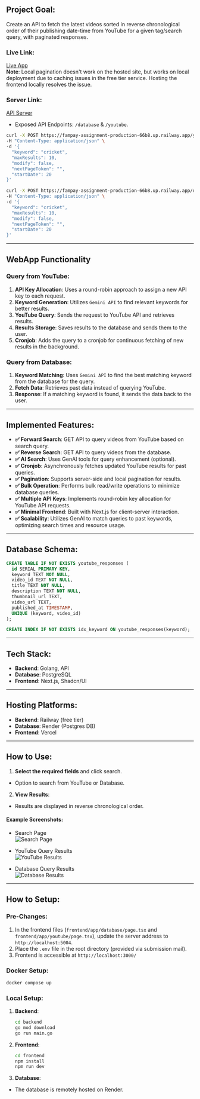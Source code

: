 
## Project Goal:
Create an API to fetch the latest videos sorted in reverse chronological order of their publishing date-time from YouTube for a given tag/search query, with paginated responses.

### **Live Link**:
[Live App](https://fampay-assignment-alpha.vercel.app/)  
**Note**: Local pagination doesn't work on the hosted site, but works on local deployment due to caching issues in the free tier service. Hosting the frontend locally resolves the issue.

### **Server Link**:
[API Server](https://fampay-assignment-production-66b8.up.railway.app)
- Exposed API Endpoints: `/database` & `/youtube`.
```bash
curl -X POST https://fampay-assignment-production-66b8.up.railway.app/youtube \
-H "Content-Type: application/json" \
-d '{
  "keyword": "cricket",
  "maxResults": 10,
  "modify": false,
  "nextPageToken": "",
  "startDate": 20
}'
```
```bash
curl -X POST https://fampay-assignment-production-66b8.up.railway.app/database \
-H "Content-Type: application/json" \
-d '{
  "keyword": "cricket",
  "maxResults": 10,
  "modify": false,
  "nextPageToken": "",
  "startDate": 20
}'
```




---

## WebApp Functionality

### Query from YouTube:
1. **API Key Allocation**: Uses a round-robin approach to assign a new API key to each request.
2. **Keyword Generation**: Utilizes `Gemini API` to find relevant keywords for better results.
3. **YouTube Query**: Sends the request to YouTube API and retrieves results.
4. **Results Storage**: Saves results to the database and sends them to the user.
5. **Cronjob**: Adds the query to a cronjob for continuous fetching of new results in the background.

### Query from Database:
1. **Keyword Matching**: Uses `Gemini API` to find the best matching keyword from the database for the query.
2. **Fetch Data**: Retrieves past data instead of querying YouTube.
3. **Response**: If a matching keyword is found, it sends the data back to the user.

---

## Implemented Features:
- **✅ Forward Search**: GET API to query videos from YouTube based on search query.
- **✅ Reverse Search**: GET API to query videos from the database.
- **✅ AI Search**: Uses GenAI tools for query enhancement (optional).
- **✅ Cronjob**: Asynchronously fetches updated YouTube results for past queries.
- **✅ Pagination**: Supports server-side and local pagination for results.
- **✅ Bulk Operation**: Performs bulk read/write operations to minimize database queries.
- **✅ Multiple API Keys**: Implements round-robin key allocation for YouTube API requests.
- **✅ Minimal Frontend**: Built with Next.js for client-server interaction.
- **✅ Scalability**: Utilizes GenAI to match queries to past keywords, optimizing search times and resource usage.

---

## Database Schema:
```sql
CREATE TABLE IF NOT EXISTS youtube_responses (
  id SERIAL PRIMARY KEY,
  keyword TEXT NOT NULL,
  video_id TEXT NOT NULL,
  title TEXT NOT NULL,
  description TEXT NOT NULL,
  thumbnail_url TEXT,
  video_url TEXT,
  published_at TIMESTAMP,
  UNIQUE (keyword, video_id)
);

CREATE INDEX IF NOT EXISTS idx_keyword ON youtube_responses(keyword);
```

---

## Tech Stack:
- **Backend**: Golang, API
- **Database**: PostgreSQL
- **Frontend**: Next.js, Shadcn/UI

---

## Hosting Platforms:
- **Backend**: Railway (free tier)
- **Database**: Render (Postgres DB)
- **Frontend**: Vercel

---

## How to Use:
1. **Select the required fields** and click search.
  - Option to search from YouTube or Database.
2. **View Results**:
  - Results are displayed in reverse chronological order.

#### Example Screenshots:
- Search Page  
  ![Search Page](https://github.com/user-attachments/assets/fc7b2d5c-db27-4eb0-ae6c-3d36642fec6e)

- YouTube Query Results  
  ![YouTube Results](https://github.com/user-attachments/assets/c60fd5df-e8a9-49ac-b67d-83ee37c5ec9e)

- Database Query Results  
  ![Database Results](https://github.com/user-attachments/assets/33b7f456-8c4c-49cf-8fae-9af0817d26df)

---

## How to Setup:

### Pre-Changes:
1. In the frontend files (`frontend/app/database/page.tsx` and `frontend/app/youtube/page.tsx`), update the server address to `http://localhost:5004`.
2. Place the `.env` file in the root directory (provided via submission mail).
3. Frontend is accessible at `http://localhost:3000/`

### Docker Setup:
```bash
docker compose up
```  

### Local Setup:
1. **Backend**:
   ```bash
   cd backend
   go mod download
   go run main.go
   ```
2. **Frontend**:
   ```bash
   cd frontend
   npm install
   npm run dev
   ```
3. **Database**:
  - The database is remotely hosted on Render.
